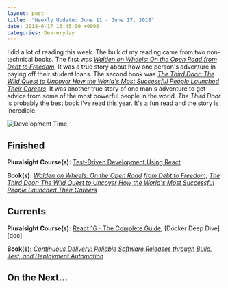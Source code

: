 ```yaml
---
layout: post
title:  "Weekly Update: June 11 - June 17, 2018"
date: 2018-6-17 15:45:00 +0000
categories: Dev-eryday
---
```


I did a lot of reading this week. The bulk of my reading came from two non-technical books. The first was *[Walden on Wheels: On the Open Road from Debt to Freedom][wal]*. It was a true story about how one person's adventure in paying off their student loans. The second book was *[The Third Door: The Wild Quest to Uncover How the World's Most Successful People Launched Their Careers][thi]*. It was another true story of one man's adventure to get advice from some of the most powerful people in the world. *The Third Door* is probably the best book I've read this year. It's a fun read and the story is incredible.

![Development Time](https://farm2.staticflickr.com/1723/41817698285_9a4c85229a.jpg)



## Finished

**Pluralsight Course(s):** [Test-Driven Development Using React][tdd]

**Book(s):** *[Walden on Wheels: On the Open Road from Debt to Freedom][wal]*, *[The Third Door: The Wild Quest to Uncover How the World's Most Successful People Launched Their Careers][thi]*

## Currents

**Pluralsight Course(s):** [React 16 - The Complete Guide][re], [Docker Deep Dive][doc]

**Book(s):** *[Continuous Delivery: Reliable Software Releases through Build, Test, and Deployment Automation][cd]*

## On the Next...


[thi]: https://www.amazon.com/Third-Door-Uncover-Successful-Launched-ebook/dp/B076NS2JSW/
[tdd]: https://app.pluralsight.com/library/courses/test-driven-development-react/table-of-contents
[re]: https://www.udemy.com/react-the-complete-guide-incl-redux/
[cd]: https://www.amazon.com/Continuous-Delivery-Deployment-Automation-Addison-Wesley/dp/0321601912
[code]: https://www.amazon.com/Code-Language-Computer-Developer-Practices-ebook/dp/B00JDMPOK2/
[jss]: https://app.pluralsight.com/library/courses/play-by-play-javascript-security/table-of-contents
[vsts]: https://app.pluralsight.com/library/courses/getting-started-visual-studio-team-services-2018/table-of-contents
[son]: https://sonarwhal.com/
[owa]: https://www.owasp.org/index.php/Category:OWASP_Top_Ten_Project
[oid]: https://github.com/IdentityModel/oidc-client-js
[cf]: https://codefights.com/
[snow]: https://www.amazon.com/Snow-Crash-Novel-Neal-Stephenson-ebook/dp/B000FBJCJE/
[vsc]: https://app.pluralsight.com/library/courses/play-by-play-visual-studio-code-can-do-that/table-of-contents
[vscode]: https://code.visualstudio.com/
[fb]: https://firebase.google.com/
[az]: https://azure.microsoft.com/en-us/
[team]: https://www.visualstudio.com/team-services/
[auth]: https://firebase.google.com/products/auth/
[lps]: https://leetcode.com/problems/longest-palindromic-substring/description/
[rc]: https://app.pluralsight.com/library/courses/aspdotnet-core-react-building-website/exercise-files
[fun]: https://app.pluralsight.com/library/courses/writing-purely-functional-code-csharp/table-of-contents
[je]: https://facebook.github.io/jest/
[cfi]: https://codefights.com/arcade/intro
[ef]: https://app.pluralsight.com/library/courses/e-f-core-2-beyond-the-basics-mappings/table-of-contents
[sp]: https://docs.microsoft.com/en-us/ef/core/modeling/shadow-properties
[wal]: https://www.amazon.com/Walden-Wheels-Open-Road-Freedom-ebook/dp/B00B77UDWU/
[dok]: https://app.pluralsight.com/library/courses/docker-deep-dive-update/table-of-contents